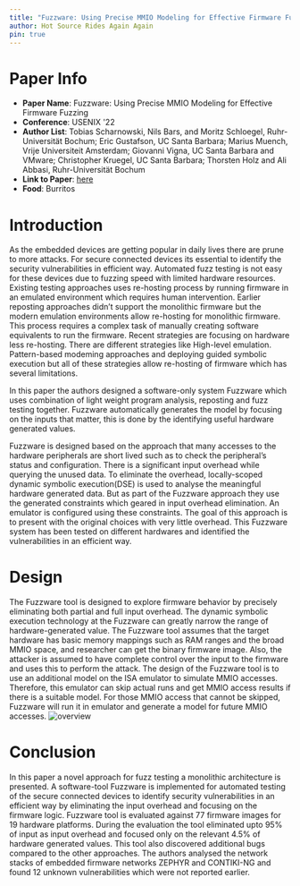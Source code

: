 ```yaml
---
title: "Fuzzware: Using Precise MMIO Modeling for Effective Firmware Fuzzing"
author: Hot Source Rides Again Again
pin: true
---
```


# Paper Info
- **Paper Name**: Fuzzware: Using Precise MMIO Modeling for Effective Firmware Fuzzing
- **Conference**: USENIX '22
- **Author List**: Tobias Scharnowski, Nils Bars, and Moritz Schloegel, Ruhr-Universität Bochum; Eric Gustafson, UC Santa Barbara; Marius Muench, Vrije Universiteit Amsterdam; Giovanni Vigna, UC Santa Barbara and VMware; Christopher Kruegel, UC Santa Barbara; Thorsten Holz and Ali Abbasi, Ruhr-Universität Bochum
- **Link to Paper**: [here](https://www.usenix.org/system/files/sec22-scharnowski.pdf)
- **Food**: Burritos

# Introduction

As the embedded devices are getting popular in daily lives there are prune to more attacks. For secure connected devices its essential to identify the security vulnerabilities in efficient way. Automated fuzz testing is not easy for these devices due to fuzzing speed with limited hardware resources. Existing testing approaches uses re-hosting process by running firmware in an emulated environment which requires human intervention. Earlier reposting approaches didn’t support the monolithic firmware but the modern emulation environments allow re-hosting for monolithic firmware. This process requires a complex task of manually creating software equivalents to run the firmware. Recent strategies are focusing on hardware less re-hosting. There are different strategies like High-level emulation. Pattern-based modeming approaches and deploying guided symbolic execution but all of these strategies allow re-hosting of firmware which has several limitations.

In this paper the authors designed a software-only system Fuzzware which uses combination of light weight program analysis, reposting and fuzz testing together. Fuzzware automatically generates the model by focusing on the inputs that matter, this is done by the identifying useful hardware generated values.

Fuzzware is designed based on the approach that many accesses to the hardware peripherals are short lived such as to check the peripheral’s status and configuration. There is a significant input overhead while querying the unused data. To eliminate the overhead, locally-scoped dynamic symbolic execution(DSE) is used to analyse the meaningful hardware generated data. But as part of the Fuzzware approach they use the generated constraints which geared in input overhead elimination. An emulator is configured using these constraints. The goal of this approach is to present with the original choices with very little overhead. This Fuzzware system has been tested on different hardwares and identified the vulnerabilities in an efficient way. 

# Design

The Fuzzware tool is designed to explore firmware behavior by precisely eliminating both partial and full input overhead. The dynamic symbolic execution technology at the Fuzzware can greatly narrow the range of hardware-generated value. The Fuzzware tool assumes that the target hardware has basic memory mappings such as RAM ranges and the broad MMIO space, and researcher can get the binary firmware image. Also, the attacker is assumed to have complete control over the input to the firmware and uses this to perform the attack.
The design of the Fuzzware tool is to use an additional model on the ISA emulator to simulate MMIO accesses. Therefore, this emulator can skip actual runs and get MMIO access results if there is a suitable model. For those MMIO access that cannot be skipped, Fuzzware will run it in emulator and generate a model for future MMIO accesses.
![overview](https://i.imgur.com/wtGsGwY.png)


# Conclusion

In this paper a novel approach for fuzz testing a monolithic architecture is presented. A software-tool Fuzzware is implemented for automated testing of the secure connected devices to identify security vulnerabilities in an efficient way by eliminating the input overhead and focusing on the firmware logic. Fuzzware tool is evaluated against 77 firmware images for 19 hardware platforms. During the evaluation the tool eliminated upto 95% of input as input overhead and focused only on the relevant 4.5% of hardware generated values. This tool also discovered additional bugs compared to the other approaches. The authors analysed the network stacks of embedded firmware networks ZEPHYR and CONTIKI-NG and found 12 unknown vulnerabilities which were not reported earlier. 
